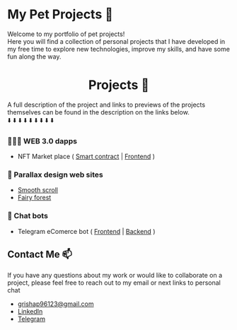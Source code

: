 # My Pet Projects 🐶

Welcome to my portfolio of pet projects!<br />
Here you will find a collection of personal projects that I have developed in my free time to explore new technologies, improve my skills, and have some fun along the way.

## <h1 align="center">Projects 🚀</h1>
A full description of the project and links to previews of the projects themselves can be found in the description on the links below.<br />
⬇️ ⬇️ ⬇️ ⬇️ ⬇️ ⬇️ ⬇️ ⬇️ ⬇️

### 🧑🏽‍💻 WEB 3.0 dapps
- NFT Market place ( [Smart contract](https://github.com/gregory-pet-projects/marketplace-nft-smart-conrtact) | [Frontend]() )

### 🎨 Parallax design web sites 
- [Smooth scroll](https://github.com/Gregory-incorporated/creative-scroll)
- [Fairy forest](https://github.com/gregory-pet-projects/fairy-forest-parallax)

### 💬 Chat bots 
- Telegram eComerce bot ( [Frontend](https://github.com/gregory-pet-projects/telegram-bot-shop-frontend) | [Backend](https://github.com/gregory-pet-projects/telegram-bot-shop-backend) )




## Contact Me 📫

If you have any questions about my work or would like to collaborate on a project, please feel free to reach out to my email or next links to personal chat
- grishap96123@gmail.com
- [LinkedIn](https://www.linkedin.com/in/gregory-petrov/)
- [Telegram](https://t.me/gregoryln)


